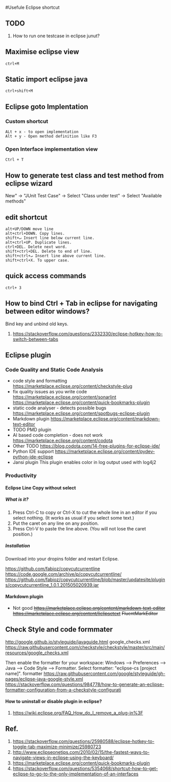 #Usefule Eclipse shortcut
## TODO
1. How to run one testcase in eclipse junut?
## Maximise eclipse view
```
ctrl+M
```
## 
## Static import eclipse java
```
ctrl+shift+M
```
## Eclipse goto Implentation
### Custom shortcut
```
ALt + x - to open implementation
Alt + y - Open method definition like F3

```
### Open Interface implementation view
```
Ctrl + T 
```

## How to generate test class and test method from eclipse wizard

New" -> "JUnit Test Case" -> Select "Class under test" -> Select "Available methods"

## edit shortcut
```
alt+UP/DOWN move line
alt+ctrl+DOWN. Copy lines.
shift+↵ Insert line below current line.
alt+ctrl+UP. Duplicate lines.
ctrl+DEL. Delete next word.
shift+ctrl+DEL. Delete to end of line.
shift+ctrl+↵ Insert line above current line.
shift+ctrl+X. To upper case.
```
## quick access commands
```
ctrl+ 3
```
## How to bind Ctrl + Tab in eclipse for navigating between editor windows?
 Bind key and unbind old keys.
1. https://stackoverflow.com/questions/2332330/eclipse-hotkey-how-to-switch-between-tabs
## Eclipse plugin
### Code Quality and Static Code Analysis
* code style and formatting
https://marketplace.eclipse.org/content/checkstyle-plug
* fix quality issues as you write code
https://marketplace.eclipse.org/content/sonarlint
https://marketplace.eclipse.org/content/quick-bookmarks-plugin
* static code analyser - detects possible bugs
https://marketplace.eclipse.org/content/spotbugs-eclipse-plugin
* Markdown plugin
https://marketplace.eclipse.org/content/markdown-text-editor
* TODO PMD plugin 
* AI based code completion - does not work 
https://marketplace.eclipse.org/content/codota
* Other TODO
https://blog.codota.com/14-free-plugins-for-eclipse-ide/
* Python IDE support
https://marketplace.eclipse.org/content/pydev-python-ide-eclipse
* Jansi plugin This plugin enables color in log output used with log4j2
### Productivity

#### Eclipse Line Copy without select

##### What is it?
1. Press Ctrl-C to copy or Ctrl-X to cut the whole line in an editor if you select nothing. (It works as usual if you select some text.)
2. Put the caret on any line on any position.
3. Press Ctrl-V to paste the line above. (You will not lose the caret position.)

##### Installation
Download into your dropins folder and restart Eclipse.

 https://github.com/fabioz/copycutcurrentline 
 https://code.google.com/archive/p/copycutcurrentline/
 https://github.com/fabioz/copycutcurrentline/blob/master/updatesite/plugins/copycutcurrentline_1.0.1.201505020939.jar
#### Markdown plugin
* Not good
 ~~https://marketplace.eclipse.org/content/markdown-text-editor~~
 ~~https://marketplace.eclipse.org/content/liclipsetext~~
 ~~FluentMarkEditor~~
## Check Style and code formmater

http://google.github.io/styleguide/javaguide.html
google_checks.xml
https://raw.githubusercontent.com/checkstyle/checkstyle/master/src/main/resources/google_checks.xml

Then enable the formatter for your workspace: Windows --> Preferences --> Java --> Code Style --> Formatter. Select formatter: "eclipse-cs [project name]".
formatter
https://raw.githubusercontent.com/google/styleguide/gh-pages/eclipse-java-google-style.xml
https://stackoverflow.com/questions/984778/how-to-generate-an-eclipse-formatter-configuration-from-a-checkstyle-configurati
#### How to uninstall or disable plugin in eclipse?
1. https://wiki.eclipse.org/FAQ_How_do_I_remove_a_plug-in%3F
## Ref.

 1. https://stackoverflow.com/questions/25980588/eclipse-hotkey-to-toggle-tab-maximize-minimize/25980723 
 1. http://www.eclipseonetips.com/2010/02/15/the-fastest-ways-to-navigate-views-in-eclipse-using-the-keyboard/
 1. https://marketplace.eclipse.org/content/quick-bookmarks-plugin
 1. https://stackoverflow.com/questions/5354068/shortcut-how-to-get-eclipse-to-go-to-the-only-implementation-of-an-interfaces


